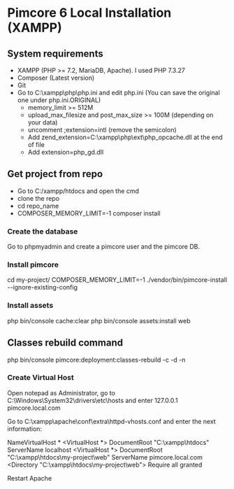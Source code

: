# Pimcore 6 Local Installation (XAMPP)

## System requirements 
- XAMPP (PHP >= 7.2, MariaDB, Apache). I used PHP 7.3.27
- Composer (Latest version)
- Git
- Go to C:\xampp\php\php.ini and edit php.ini (You can save the original one under php.ini.ORIGINAL)
	- memory_limit >= 512M
	- upload_max_filesize and post_max_size >= 100M (depending on your data)
	- uncomment ;extension=intl  (remove the semicolon)
	- Add zend_extension=C:\xampp\php\ext\php_opcache.dll at the end of file
  - Add extension=php_gd.dll

## Get project from repo
- Go to C:/xampp/htdocs and open the cmd 
- clone the repo
- cd repo_name  
- COMPOSER_MEMORY_LIMIT=-1 composer install

### Create the database
Go to phpmyadmin and create a pimcore user and the pimcore DB.

### Install pimcore
cd my-project/
COMPOSER_MEMORY_LIMIT=-1 ./vendor/bin/pimcore-install --ignore-existing-config

### Install assets
php bin/console cache:clear
php bin/console assets:install web 

## Classes rebuild command 
php bin/console pimcore:deployment:classes-rebuild -c -d -n

### Create Virtual Host
Open notepad as Administrator, go to C:\Windows\System32\drivers\etc\hosts and enter
127.0.0.1 pimcore.local.com


Go to C:\xampp\apache\conf\extra\httpd-vhosts.conf and enter the next information: 

NameVirtualHost *
<VirtualHost *>
  DocumentRoot "C:\xampp\htdocs"
  ServerName localhost
</VirtualHost>
<VirtualHost *>
  DocumentRoot "C:\xampp\htdocs\my-project\web"
  ServerName pimcore.local.com
  <Directory "C:\xampp\htdocs\my-project\web">
    Require all granted
  </Directory>
</VirtualHost>

Restart Apache
